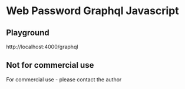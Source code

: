 # Web Password Graphql Javascript

## Playground

http://localhost:4000/graphql

## Not for commercial use

For commercial use - please contact the author
